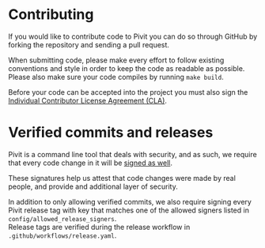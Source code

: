 Contributing
============

If you would like to contribute code to Pivit you can do so through GitHub by
forking the repository and sending a pull request.

When submitting code, please make every effort to follow existing conventions
and style in order to keep the code as readable as possible. Please also make
sure your code compiles by running `make build`.

Before your code can be accepted into the project you must also sign the
[Individual Contributor License Agreement (CLA)][1].

Verified commits and releases
=============================

Pivit is a command line tool that deals with security, and as such, we require that 
every code change in it will be [signed as well][2].

These signatures help us attest that code changes were made by real people, and provide
and additional layer of security.

In addition to only allowing verified commits, we also require signing every Pivit release tag
with key that matches one of the allowed signers listed in `config/allowed_release_signers`.  
Release tags are verified during the release workflow in `.github/workflows/release.yaml`.

[1]: https://spreadsheets.google.com/spreadsheet/viewform?formkey=dDViT2xzUHAwRkI3X3k5Z0lQM091OGc6MQ&ndplr=1
[2]: https://docs.github.com/en/authentication/managing-commit-signature-verification/signing-commits